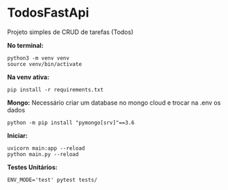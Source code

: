 # TodosFastApi
Projeto simples de CRUD de tarefas (Todos)


**No terminal:**
```
python3 -m venv venv
source venv/bin/activate
```


**Na venv ativa:**
```
pip install -r requirements.txt 
```

**Mongo:**
Necessário criar um database no mongo cloud e trocar na .env os dados
```
python -m pip install "pymongo[srv]"==3.6
```

**Iniciar:**
```
uvicorn main:app --reload
python main.py --reload
```


**Testes Unitários:**
``` 
ENV_MODE='test' pytest tests/
```
